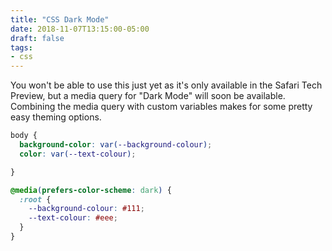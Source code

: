 ```yaml
---
title: "CSS Dark Mode"
date: 2018-11-07T13:15:00-05:00
draft: false
tags:
- css
---
```


You won't be able to use this just yet as it's only available in the Safari Tech Preview, but a media query for "Dark Mode" will soon be available. Combining the media query with custom variables makes for some pretty easy theming options.


```css
body {
  background-color: var(--background-colour);
  color: var(--text-colour);

}

@media(prefers-color-scheme: dark) {
  :root {
    --background-colour: #111;
    --text-colour: #eee;
  }
}
``````
